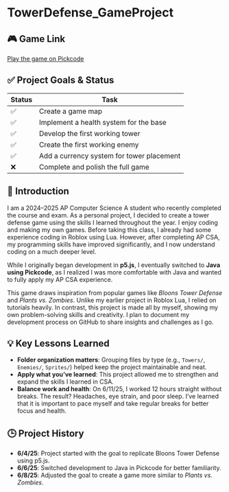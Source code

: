 # TowerDefense_GameProject
## 🎮 Game Link
[Play the game on Pickcode](https://app.pickcode.io/project/cmbi3ue7f5a71jc2tqtarqfjb)
## ✅ Project Goals & Status
| Status | Task |
|--------|------|
| ✅ | Create a game map |
| ✅ | Implement a health system for the base |
| ✅ | Develop the first working tower |
| ✅ | Create the first working enemy |
| ✅ | Add a currency system for tower placement |
| ❌ | Complete and polish the full game |

## 📘 Introduction
I am a 2024–2025 AP Computer Science A student who recently completed the course and exam. As a personal project, I decided to create a tower defense game using the skills I learned throughout the year.  I enjoy coding and making my own games. Before taking this class, I already had some experience coding in Roblox using Lua. However, after completing AP CSA, my programming skills have improved significantly, and I now understand coding on a much deeper level.

While I originally began development in **p5.js**, I eventually switched to **Java using Pickcode**, as I realized I was more comfortable with Java and wanted to fully apply my AP CSA experience. 

This game draws inspiration from popular games like *Bloons Tower Defense* and *Plants vs. Zombies*. Unlike my earlier project in Roblox Lua, I relied on tutorials heavily. In contrast, this project is made all by myself, showing my own problem-solving skills and creativity. I plan to document my development process on GitHub to share insights and challenges as I go.

## 💡 Key Lessons Learned
- **Folder organization matters**: Grouping files by type (e.g., `Towers/`, `Enemies/`, `Sprites/`) helped keep the project maintainable and neat.
- **Apply what you’ve learned**: This project allowed me to strengthen and expand the skills I learned in CSA.
- **Balance work and health**: On 6/11/25, I worked 12 hours straight without breaks. The result? Headaches, eye strain, and poor sleep. I’ve learned that it is important to pace myself and take regular breaks for better focus and health.


## 🕒 Project History
- **6/4/25**: Project started with the goal to replicate Bloons Tower Defense using p5.js.
- **6/6/25**: Switched development to Java in Pickcode for better familiarity.
- **6/8/25**: Adjusted the goal to create a game more similar to *Plants vs. Zombies*.
